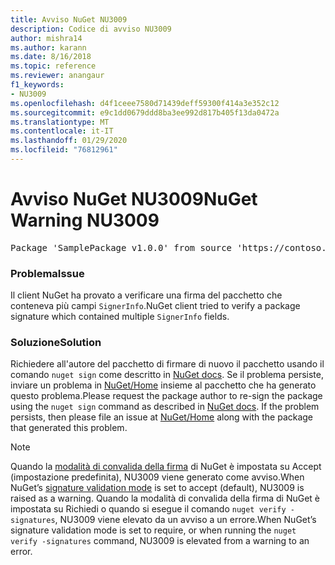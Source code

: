 ```yaml
---
title: Avviso NuGet NU3009
description: Codice di avviso NU3009
author: mishra14
ms.author: karann
ms.date: 8/16/2018
ms.topic: reference
ms.reviewer: anangaur
f1_keywords:
- NU3009
ms.openlocfilehash: d4f1ceee7580d71439deff59300f414a3e352c12
ms.sourcegitcommit: e9c1dd0679ddd8ba3ee992d817b405f13da0472a
ms.translationtype: MT
ms.contentlocale: it-IT
ms.lasthandoff: 01/29/2020
ms.locfileid: "76812961"
---
```

# <a name="nuget-warning-nu3009"></a><span data-ttu-id="4be5e-103">Avviso NuGet NU3009</span><span class="sxs-lookup"><span data-stu-id="4be5e-103">NuGet Warning NU3009</span></span>

<pre>Package 'SamplePackage v1.0.0' from source 'https://contoso.com/index.json': The package signature file does not contain exactly one primary signature.</pre>

### <a name="issue"></a><span data-ttu-id="4be5e-104">Problema</span><span class="sxs-lookup"><span data-stu-id="4be5e-104">Issue</span></span>

<span data-ttu-id="4be5e-105">Il client NuGet ha provato a verificare una firma del pacchetto che conteneva più campi `SignerInfo`.</span><span class="sxs-lookup"><span data-stu-id="4be5e-105">NuGet client tried to verify a package signature which contained multiple `SignerInfo` fields.</span></span>


### <a name="solution"></a><span data-ttu-id="4be5e-106">Soluzione</span><span class="sxs-lookup"><span data-stu-id="4be5e-106">Solution</span></span>

<span data-ttu-id="4be5e-107">Richiedere all'autore del pacchetto di firmare di nuovo il pacchetto usando il comando `nuget sign` come descritto in [NuGet docs](../../create-packages/sign-a-package.md). Se il problema persiste, inviare un problema in [NuGet/Home](https://github.com/NuGet/Home/issues) insieme al pacchetto che ha generato questo problema.</span><span class="sxs-lookup"><span data-stu-id="4be5e-107">Please request the package author to re-sign the package using the `nuget sign` command as described in [NuGet docs](../../create-packages/sign-a-package.md). If the problem persists, then please file an issue at [NuGet/Home](https://github.com/NuGet/Home/issues) along with the package that generated this problem.</span></span>


> [!Note]
> <span data-ttu-id="4be5e-108">Quando la [modalità di convalida della firma](../../consume-packages/installing-signed-packages.md#configure-package-signature-requirements) di NuGet è impostata su Accept (impostazione predefinita), NU3009 viene generato come avviso.</span><span class="sxs-lookup"><span data-stu-id="4be5e-108">When NuGet’s [signature validation mode](../../consume-packages/installing-signed-packages.md#configure-package-signature-requirements) is set to accept (default), NU3009 is raised as a warning.</span></span> <span data-ttu-id="4be5e-109">Quando la modalità di convalida della firma di NuGet è impostata su Richiedi o quando si esegue il comando `nuget verify -signatures`, NU3009 viene elevato da un avviso a un errore.</span><span class="sxs-lookup"><span data-stu-id="4be5e-109">When NuGet’s signature validation mode is set to require, or when running the `nuget verify -signatures` command, NU3009 is elevated from a warning to an error.</span></span> 
